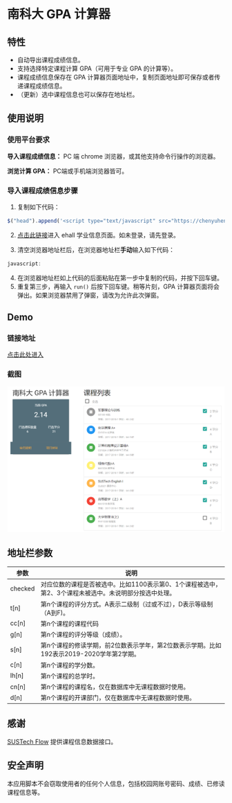 # 南科大 GPA 计算器

## 特性

* 自动导出课程成绩信息。
* 支持选择特定课程计算 GPA（可用于专业 GPA 的计算等）。
* 课程成绩信息保存在 GPA 计算器页面地址中，复制页面地址即可保存或者传递课程成绩信息。
* （更新）选中课程信息也可以保存在地址栏。


## 使用说明

### 使用平台要求

**导入课程成绩信息：** PC 端 chrome 浏览器，或其他支持命令行操作的浏览器。

**浏览计算 GPA：** PC端或手机端浏览器皆可。

### 导入课程成绩信息步骤

1. 复制如下代码：

```javascript
$("head").append('<script type="text/javascript" src="https://chenyuheng.github.io/SUSTech-GPA-Calculator/js/getInfo.js"></script>');;
```

2. [点击此链接](http://ehall.sustech.edu.cn/xhxsfw/sys/xsjwxx/*default/index.do)进入 ehall 学业信息页面。如未登录，请先登录。

3. 清空浏览器地址栏后，在浏览器地址栏**手动**输入如下代码：
```javascript
javascript:
```
4. 在浏览器地址栏如上代码的后面粘贴在第一步中复制的代码，并按下回车键。
5. 重复第三步，再输入 <code>run()</code> 后按下回车键。稍等片刻，GPA 计算器页面将会弹出。如果浏览器禁用了弹窗，请改为允许此次弹窗。


## Demo

### 链接地址

[点击此处进入](https://chenyuheng.github.io/SUSTech-GPA-Calculator/content.html?checked=1111111&t0=A&cc0=GE100&g0=P&s0=171&c0=2&lh0=48&t1=D&cc1=CH101A&g1=A&s1=171&c1=4&lh1=64&t2=D&cc2=CS102A&g2=B&s2=171&c2=3&lh2=64&t3=D&cc3=MA103A&g3=C-&s3=171&c3=4&lh3=64&t4=D&cc4=CLE021&g4=D-&s4=171&c4=4&lh4=64&t5=D&cc5=MA101B&g5=F&s5=171&c5=4&lh5=64&t6=D&cc6=PHY103B&g6=B&s6=171&c6=4&lh6=64)

### 截图

![应用截图](img/screenshot.png)

## 地址栏参数

| 参数    | 说明                                                         |
| ------- | ------------------------------------------------------------ |
| checked | 对应位数的课程是否被选中。比如1100表示第0、1个课程被选中，第2、3个课程未被选中。未说明部分按选中处理。 |
| t[n]    | 第n个课程的评分方式。A表示二级制（过或不过），D表示等级制（A到F)。 |
| cc[n]   | 第n个课程的课程代码                                          |
| g[n]    | 第n个课程的评分等级（成绩）。                                |
| s[n]    | 第n个课程的修读学期，前2位数表示学年，第2位数表示学期。比如192表示2019-2020学年第2学期。 |
| c[n]    | 第n个课程的学分数。                                          |
| lh[n]   | 第n个课程的总学时。                                          |
| cn[n]   | 第n个课程的课程名，仅在数据库中无课程数据时使用。            |
| d[n]    | 第n个课程的开课部门，仅在数据库中无课程数据时使用。          |

## 感谢

[SUSTech Flow](https://sustechflow.top/) 提供课程信息数据接口。

## 安全声明

本应用脚本不会窃取使用者的任何个人信息，包括校园网账号密码、成绩、已修读课程信息等。
